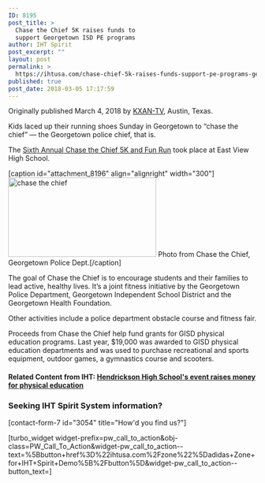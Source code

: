 ```yaml
---
ID: 8195
post_title: >
  Chase the Chief 5K raises funds to
  support Georgetown ISD PE programs
author: IHT Spirit
post_excerpt: ""
layout: post
permalink: >
  https://ihtusa.com/chase-chief-5k-raises-funds-support-pe-programs-georgetown-isd/
published: true
post_date: 2018-03-05 17:17:59
---
```

Originally published March 4, 2018 by <a href="http://kxan.com/2018/03/04/chase-the-chief-5k-raises-funds-to-support-pe-programs-in-georgetown-isd/" target="_blank" rel="nofollow noopener">KXAN-TV</a>, Austin, Texas.

Kids laced up their running shoes Sunday in Georgetown to “chase the chief” — the Georgetown police chief, that is.

The <a href="https://chasethechief.georgetown.org/" target="_blank" rel="noopener">Sixth Annual Chase the Chief 5K and Fun Run</a> took place at East View High School.

<!--more-->

[caption id="attachment_8196" align="alignright" width="300"]<a href="https://ihtusa.com/wp-content/uploads/2018/03/Fun-Run-4-750x500.jpg"><img class="size-medium wp-image-8196" src="https://ihtusa.com/wp-content/uploads/2018/03/Fun-Run-4-750x500-300x161.jpg" alt="chase the chief" width="300" height="161" /></a> Photo from Chase the Chief, Georgetown Police Dept.[/caption]

The goal of Chase the Chief is to encourage students and their families to lead active, healthy lives. It’s a joint fitness initiative by the Georgetown Police Department, Georgetown Independent School District and the Georgetown Health Foundation.

Other activities include a police department obstacle course and fitness fair.

Proceeds from Chase the Chief help fund grants for GISD physical education programs. Last year, $19,000 was awarded to GISD physical education departments and was used to purchase recreational and sports equipment, outdoor games, a gymnastics course and scooters.
<h4>Related Content from IHT: <a href="https://ihtusa.com/hendrickson-hosts-fitfest-fundraiser/">Hendrickson High School's event raises money for physical education</a></h4>
<h3 class="article-newsletter-signup">Seeking IHT Spirit System information?</h3>
<p class="article-newsletter-signup">[contact-form-7 id="3054" title="How'd you find us?"]</p>
[turbo_widget widget-prefix=pw_call_to_action&obj-class=PW_Call_To_Action&widget-pw_call_to_action--text=%5Bbutton+href%3D%22ihtusa.com%2Fzone%22%5Dadidas+Zone+for+IHT+Spirit+Demo%5B%2Fbutton%5D&widget-pw_call_to_action--button_text=]